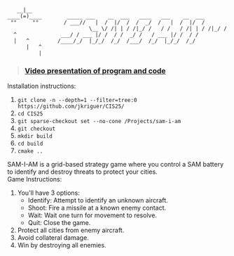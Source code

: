 ```
   __|__
____(=)____		   _____ ___    __  ___   ____   ___    __  ___
 °°     °°		  / ___//   |  /  |/  /  /  _/  /   |  /  |/  /
                          \__ \/ /| | / /|_/ /   / /   / /| | / /|_/ / 
  ^  			 ___/ / ___ |/ /  / /  _/ /   / ___ |/ /  / /  
  |   ^			/____/_/  |_/_/  /_/  /___/  /_/  |_/_/  /_/   
      |   ^
          |
```
> ### [Video presentation of program and code](https://example.com)

Installation instructions:<br>
1. `git clone -n --depth=1 --filter=tree:0 https://github.com/jkriguer/CIS25/`
1. `cd CIS25`
1. `git sparse-checkout set --no-cone /Projects/sam-i-am`
1. `git checkout`
1. `mkdir build`
1. `cd build`
1. `cmake ..`

SAM-I-AM is a grid-based strategy game where you control a SAM battery to identify and destroy threats to protect your cities.<br>
Game Instructions:<br>
1. You'll have 3 options:
    - Identify: Attempt to identify an unknown aircraft.
    - Shoot: Fire a missile at a known enemy contact.
    - Wait: Wait one turn for movement to resolve.
    - Quit: Close the game.
1. Protect all cities from enemy aircraft.
1. Avoid collateral damage.
1. Win by destroying all enemies.
